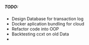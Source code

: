 ##### TODO:

- Design Database for transaction log
- Docker aplication bundling for cloud
- Refactor code into OOP
- Backtesting ccxt on old Data
-
